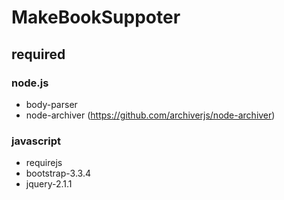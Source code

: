 # MakeBookSuppoter
## required

### node.js
+ body-parser
+ node-archiver (https://github.com/archiverjs/node-archiver)

### javascript
+ requirejs
+ bootstrap-3.3.4
+ jquery-2.1.1
